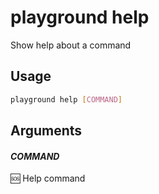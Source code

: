 # playground help

Show help about a command

## Usage

```bash
playground help [COMMAND]
```

## Arguments

#### *COMMAND*

🆘 Help command


